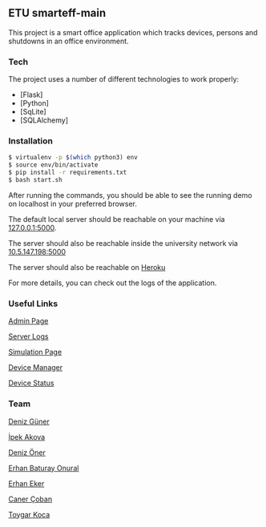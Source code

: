 ## ETU smarteff-main

This project is a smart office application which tracks devices, persons and shutdowns in an office environment. 

### Tech
The project uses a number of different technologies to work properly:

* [Flask]
* [Python]
* [SqLite]
* [SQLAlchemy]

### Installation

```sh
$ virtualenv -p $(which python3) env
$ source env/bin/activate
$ pip install -r requirements.txt
$ bash start.sh
```
After running the commands, you should be able to see the running demo on localhost in your preferred browser.

The default local server should be reachable on your machine via [127.0.0.1:5000](http://127.0.0.1:5000/admin).

The server should also be reachable inside the university network via [10.5.147.198:5000](http://10.5.147.198:5000/admin)

The server should also be reachable on [Heroku](https://smarteff.herokuapp.com/admin)
 
For more details, you can check out the logs of the application.

### Useful Links

[Admin Page](https://smarteff.herokuapp.com/admin)

[Server Logs](https://smarteff.herokuapp.com/log)

[Simulation Page](https://smarteff.herokuapp.com/simulate)

[Device Manager](https://smarteff.herokuapp.com/ManageDevices)

[Device Status](https://smarteff.herokuapp.com/ShowDeviceStatus)

### Team

[Deniz Güner](https://github.com/dguner)

[İpek Akova](https://github.com/ipekakova)

[Deniz Öner](https://github.com/denizonerr)

[Erhan Baturay Onural](https://github.com/BaturayOnural)

[Erhan Eker](https://github.com/erhanekerr)

[Caner Çoban](https://github.com/ccoban)

[Toygar Koca](https://github.com/ttoygarkoca)

